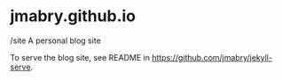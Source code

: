# jmabry.github.io

/site
A personal blog site

To serve the blog site, see README in https://github.com/jmabry/jekyll-serve.
